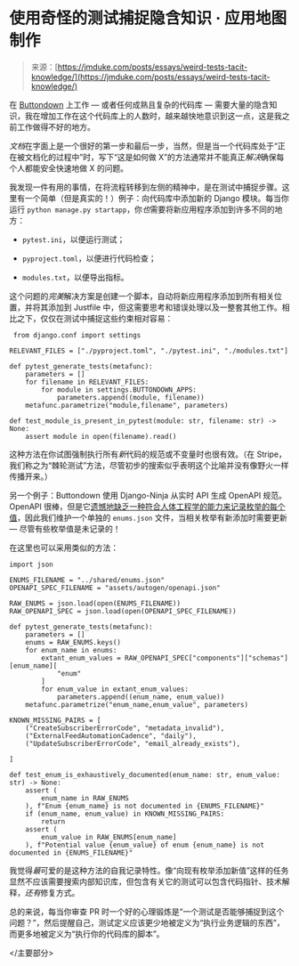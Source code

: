 <!--yml

类别：未分类

日期：2024-05-29 12:31:57

-->

# 使用奇怪的测试捕捉隐含知识 · 应用地图制作

> 来源：[https://jmduke.com/posts/essays/weird-tests-tacit-knowledge/](https://jmduke.com/posts/essays/weird-tests-tacit-knowledge/)

<main class="max-w-prose prose prose-neutral mx-auto flex flex-col items-center [&amp;>*]:w-full">

在 [Buttondown](https://buttondown.email) 上工作 — 或者任何成熟且复杂的代码库 — 需要大量的隐含知识，我在增加工作在这个代码库上的人数时，越来越快地意识到这一点，这是我之前工作做得不好的地方。

*文档*在字面上是一个很好的第一步和最后一步，当然，但是当一个代码库处于“正在被文档化的过程中”时，写下“这是如何做 X”的方法通常并不能真正*解决*确保每个人都能安全快速地做 X 的问题。

我发现一件有用的事情，在将流程转移到左侧的精神中，是在测试中捕捉步骤。这里有一个简单（但是真实的！）例子：向代码库中添加新的 Django 模块。每当你运行 `python manage.py startapp`，你*也*需要将新应用程序添加到许多不同的地方：

+   `pytest.ini`，以便运行测试；

+   `pyproject.toml`，以便进行代码检查；

+   `modules.txt`，以便导出指标。

这个问题的*完美*解决方案是创建一个脚本，自动将新应用程序添加到所有相关位置，并将其添加到 Justfile 中，但这需要思考和错误处理以及一整套其他工作。相比之下，仅仅在测试中捕捉这些约束相对容易：

```
 from django.conf import settings

RELEVANT_FILES = ["./pyproject.toml", "./pytest.ini", "./modules.txt"]

def pytest_generate_tests(metafunc):
    parameters = []
    for filename in RELEVANT_FILES:
        for module in settings.BUTTONDOWN_APPS:
            parameters.append((module, filename))
    metafunc.parametrize("module,filename", parameters)

def test_module_is_present_in_pytest(module: str, filename: str) -> None:
    assert module in open(filename).read()
```

这种方法在你试图强制执行所有*新*代码的规范或不变量时也很有效。（在 Stripe，我们称之为“棘轮测试”方法，尽管初步的搜索似乎表明这个比喻并没有像野火一样传播开来。）

另一个例子：Buttondown 使用 Django-Ninja 从实时 API 生成 OpenAPI 规范。OpenAPI 很棒，但是它[遗憾地缺乏一种符合人体工程学的能力来记录枚举的每个值](https://github.com/OAI/OpenAPI-Specification/issues/348)，因此我们维护一个单独的 `enums.json` 文件，当相关枚举有新添加时需要更新 — 尽管有些枚举值是未记录的！

在这里也可以采用类似的方法：

```
import json

ENUMS_FILENAME = "../shared/enums.json"
OPENAPI_SPEC_FILENAME = "assets/autogen/openapi.json"

RAW_ENUMS = json.load(open(ENUMS_FILENAME))
RAW_OPENAPI_SPEC = json.load(open(OPENAPI_SPEC_FILENAME))

def pytest_generate_tests(metafunc):
    parameters = []
    enums = RAW_ENUMS.keys()
    for enum_name in enums:
        extant_enum_values = RAW_OPENAPI_SPEC["components"]["schemas"][enum_name][
            "enum"
        ]
        for enum_value in extant_enum_values:
            parameters.append((enum_name, enum_value))
    metafunc.parametrize("enum_name,enum_value", parameters)

KNOWN_MISSING_PAIRS = [
    ("CreateSubscriberErrorCode", "metadata_invalid"),
    ("ExternalFeedAutomationCadence", "daily"),
    ("UpdateSubscriberErrorCode", "email_already_exists"),

]

def test_enum_is_exhaustively_documented(enum_name: str, enum_value: str) -> None:
    assert (
        enum_name in RAW_ENUMS
    ), f"Enum {enum_name} is not documented in {ENUMS_FILENAME}"
    if (enum_name, enum_value) in KNOWN_MISSING_PAIRS:
        return
    assert (
        enum_value in RAW_ENUMS[enum_name]
    ), f"Potential value {enum_value} of enum {enum_name} is not documented in {ENUMS_FILENAME}"
```

我觉得*最*可爱的是这种方法的自我记录特性。像“向现有枚举添加新值”这样的任务显然不应该需要搜索内部知识库，但包含有关它的测试可以包含代码指针、技术解释，*还有*修复方式。

总的来说，每当你审查 PR 时一个好的心理锻炼是“一个测试是否能够捕捉到这个问题？”，然后提醒自己，测试定义应该更少地被定义为“执行业务逻辑的东西”，而更多地被定义为“执行你的代码库的脚本”。

</主要部分>
